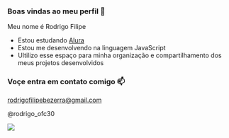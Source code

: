 ### Boas vindas ao meu perfil 💙

Meu nome é Rodrigo Filipe

- Estou estudando [Alura](https://www.alura.com.br)
- Estou me desenvolvendo na linguagem JavaScript 
- Ultilizo esse espaço para minha organização e compartilhamento dos meus projetos desenvolvidos

### Voçe entra em contato comigo 📫

rodrigofilipebezerra@gmail.com

@rodrigo_ofc30

![](https://media.tenor.com/Ac1ttoDRILsAAAAi/messi-te%C5%9Fekk%C3%BCr-ederiz-png.gif)
